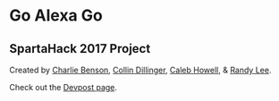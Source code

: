 # Go Alexa Go

## SpartaHack 2017 Project

Created by [Charlie Benson](https://github.com/glbeast63), [Collin Dillinger](https://github.com/CDillinger), [Caleb Howell](https://github.com/thelastwookie), & [Randy Lee](https://github.com/leer89).

Check out the [Devpost page](https://devpost.com/software/go-alexa-go).
